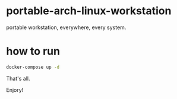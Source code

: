 # portable-arch-linux-workstation

portable workstation, everywhere, every system.

# how to run

```bash
docker-compose up -d
```

That's all.

Enjory!